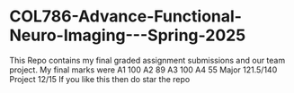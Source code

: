 # COL786-Advance-Functional-Neuro-Imaging---Spring-2025
This Repo contains my final graded assignment submissions and our team project. 
My final marks were 
A1 100
A2 89 
A3 100
A4 55
Major 121.5/140
Project 12/15
If you like this then do star the repo
